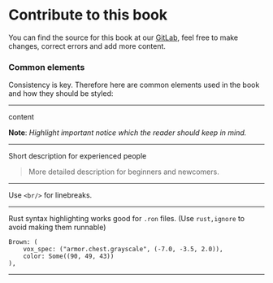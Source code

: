 # Contribute to this book

You can find the source for this book at our [GitLab](https://gitlab.com/veloren/book), feel free to make changes, correct errors and add more content.

### Common elements

Consistency is key. Therefore here are common elements used in the book and how they should be styled:

---

content

**Note**: _Highlight important notice which the reader should keep in mind._

---

Short description for experienced people

> More detailed description for beginners and newcomers.

---

Use `<br/>` for linebreaks.

---

Rust syntax highlighting works good for `.ron` files. (Use `rust,ignore` to avoid making them runnable)

```rust,ignore
Brown: (
    vox_spec: ("armor.chest.grayscale", (-7.0, -3.5, 2.0)),
    color: Some((90, 49, 43))
),
```

---

